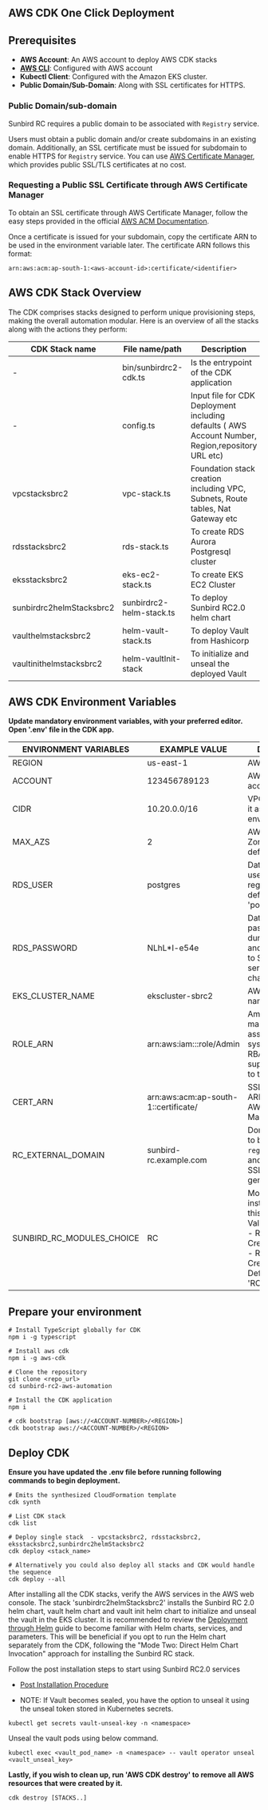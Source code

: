 ## AWS CDK One Click Deployment ##

## Prerequisites

- **AWS Account**: An AWS account to deploy AWS CDK stacks
- **[AWS CLI](https://docs.aws.amazon.com/cli/latest/userguide/getting-started-install.html)**: Configured with AWS account
- **Kubectl Client**: Configured with the Amazon EKS cluster. 
- **Public Domain/Sub-Domain**: Along with SSL certificates for HTTPS.

### Public Domain/sub-domain

Sunbird RC requires a public domain to be associated with `Registry` service.

Users must obtain a public domain and/or create subdomains in an existing domain. Additionally, an SSL certificate must be issued for subdomain to enable HTTPS for `Registry` service. You can use [AWS Certificate Manager](https://aws.amazon.com/certificate-manager/pricing/), which provides public SSL/TLS certificates at no cost.

### Requesting a Public SSL Certificate through AWS Certificate Manager

To obtain an SSL certificate through AWS Certificate Manager, follow the easy steps provided in the official [AWS ACM Documentation](https://docs.aws.amazon.com/acm/latest/userguide/gs-acm-request-public.html).

Once a certificate is issued for your subdomain, copy the certificate ARN to be used in the environment variable later. The certificate ARN follows this format:

`arn:aws:acm:ap-south-1:<aws-account-id>:certificate/<identifier>`

## AWS CDK Stack Overview
The CDK comprises stacks designed to perform unique provisioning steps, making the overall automation modular. Here is an overview of all the stacks along with the actions they perform:

| CDK Stack name           | File name/path           | Description                                                                                       |
|--------------------------|--------------------------|---------------------------------------------------------------------------------------------------|
| -                        | bin/sunbirdrc2-cdk.ts    | Is the entrypoint of the CDK application                                                          |
| -                        | config.ts                | Input file for CDK Deployment including defaults ( AWS Account Number,   Region,repository URL etc) |
| vpcstacksbrc2            | vpc-stack.ts             | Foundation stack creation including VPC, Subnets, Route tables, Nat Gateway etc                         |
| rdsstacksbrc2            | rds-stack.ts             | To create RDS Aurora Postgresql cluster                                                             |
| eksstacksbrc2            | eks-ec2-stack.ts         | To create EKS EC2 Cluster                                                                         |
| sunbirdrc2helmStacksbrc2 | sunbirdrc2-helm-stack.ts | To deploy Sunbird RC2.0 helm chart                                                                   |
| vaulthelmstacksbrc2      | helm-vault-stack.ts      | To deploy Vault from Hashicorp                                                                    |
| vaultinithelmstacksbrc2  | helm-vaultInit-stack     | To initialize and unseal the deployed Vault                                                       |

## AWS CDK Environment Variables

**Update mandatory environment variables, with your preferred editor. Open '.env' file in the CDK app.**

| ENVIRONMENT VARIABLES      | EXAMPLE VALUE                                                               | DESCRIPTION                                                                                                                                                              |
|----------------------------|-----------------------------------------------------------------------------|--------------------------------------------------------------------------------------------------------------------------------------------------------------------------|
| REGION                     | us-east-1                                                                   | AWS region                                                                                                                                                               |
| ACCOUNT                    | 123456789123                                                                | AWS 12-digit account number                                                                                                                                              |
| CIDR                       | 10.20.0.0/16                                                                | VPC CIDR, change it as per your environment                                                                                                                              |
| MAX_AZS                    | 2                                                                           | AWS Availability Zone count, default is 2                                                                                                                                |
| RDS_USER                   | postgres                                                                    | Database username for core registry service, default is 'postgres'                                                                                                        |
| RDS_PASSWORD               | NLhL*I-e54e                                                                 | Database password, used during DB creation and passed down to Sunbird RC services helm chart                                                                             |
| EKS_CLUSTER_NAME           | ekscluster-sbrc2                                                            | AWS EKS Cluster name                                                                                                                                                     |
| ROLE_ARN                   | arn:aws:iam::<aws-account-id>:role/Admin        | Amazon EKS master's role to be associated with the system:masters RBAC group, giving super-user access to the cluster                                                    |
| CERT_ARN                   | arn:aws:acm:ap-south-1:<aws-account-id>:certificate/<identifier>            | SSL Certificate ARN obtained from AWS Certificate Manager service                                                                                                         |
| RC_EXTERNAL_DOMAIN         | sunbird-rc.example.com                                                      | Domain/subdomain to be used with the `registry` service and for which the SSL CERT ARN is generated                                                                      |
| SUNBIRD_RC_MODULES_CHOICE  | RC                                                                          | Modules to be installed as part of this deployment. Values may be **'R'** - Registry, **'C'** - Credentialing, **'RC'** - Registry and Credentialing. Default value is 'RC' |

## Prepare your environment
```
# Install TypeScript globally for CDK
npm i -g typescript

# Install aws cdk
npm i -g aws-cdk

# Clone the repository 
git clone <repo_url>
cd sunbird-rc2-aws-automation

# Install the CDK application
npm i

# cdk bootstrap [aws://<ACCOUNT-NUMBER>/<REGION>]
cdk bootstrap aws://<ACCOUNT-NUMBER>/<REGION>
```

## Deploy CDK

**Ensure you have updated the .env file before running following commands to begin deployment.**

```
# Emits the synthesized CloudFormation template
cdk synth 

# List CDK stack
cdk list

# Deploy single stack  - vpcstacksbrc2, rdsstacksbrc2, eksstacksbrc2,sunbirdrc2helmStacksbrc2
cdk deploy <stack_name>

# Alternatively you could also deploy all stacks and CDK would handle the sequence
cdk deploy --all 
```

After installing all the CDK stacks, verify the AWS services in the AWS web console. The stack 'sunbirdrc2helmStacksbrc2' installs the Sunbird RC 2.0 helm chart, vault helm chart and vault init helm chart to initialize and unseal the vault in the EKS cluster. It is recommended to review the [Deployment through Helm](02-Deployment-Helm-Sunbirdrc2.md) guide to become familiar with Helm charts, services, and parameters. This will be beneficial if you opt to run the Helm chart separately from the CDK, following the "Mode Two: Direct Helm Chart Invocation" approach for installing the Sunbird RC stack.

Follow the post installation steps to start using Sunbird RC2.0 services

* [Post Installation Procedure](03-Post-Installation-Procedure.md)

* NOTE:
If Vault becomes sealed, you have the option to unseal it using the unseal token stored in Kubernetes secrets.

```
kubectl get secrets vault-unseal-key -n <namespace>
```
Unseal the vault pods using below command.

```
kubectl exec <vault_pod_name> -n <namespace> -- vault operator unseal <vault_unseal_key>
```
**Lastly, if you wish to clean up, run 'AWS CDK destroy' to remove all AWS resources that were created by it.**
```
cdk destroy [STACKS..]
```
